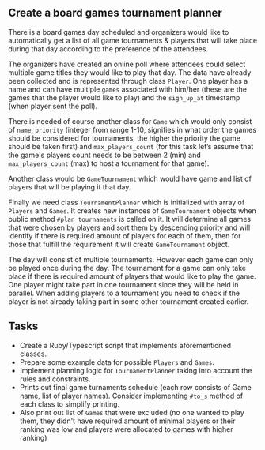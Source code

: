 ## Create a board games tournament planner

There is a board games day scheduled and organizers would like to automatically get a list of all game tournaments & players that will take place during that day according to the preference of the attendees.

The organizers have created an online poll where attendees could select multiple game titles they would like to play that day. The data have already been collected and is represented through class `Player`. One player has a name and can have multiple `games` associated with him/her (these are the games that the player would like to play) and the `sign_up_at` timestamp (when player sent the poll).

There is needed of course another class for `Game` which would only consist of `name`, `priority` (integer from range 1-10, signifies in what order the games should be considered for tournaments, the higher the priority the game should be taken first) and `max_players_count` (for this task let’s assume that the game's players count needs to be between 2 (min) and `max_players_count` (max) to host a tournament for that game).

Another class would be `GameTournament` which would have game and list of players that will be playing it that day.

Finally we need class `TournamentPlanner` which is initialized with array of `Players` and `Games`. It creates new instances of `GameTournament` objects when public method `#plan_tournaments` is called on it. It will determine all games that were chosen by players and sort them by descending priority and will identify if there is required amount of players for each of them, then for those that fulfill the requirement it will create `GameTournament` object.

The day will consist of multiple tournaments. However each game can only be played once during the day. The tournament for a game can only take place if there is required amount of players that would like to play the game. One player might take part in one tournament since they will be held in parallel. When adding players to a tournament you need to check if the player is not already taking part in some other tournament created earlier.

## Tasks

* Create a Ruby/Typescript script that implements aforementioned classes.
* Prepare some example data for possible `Players` and `Games`.
* Implement planning logic for `TournamentPlanner` taking into account the rules and constraints.
* Prints out final game turnaments schedule (each row consists of Game name, list of player names). Consider implementing `#to_s` method of each class to simplify printing.
* Also print out list of `Games` that were excluded (no one wanted to play them, they didn't have required amount of minimal players or their ranking was low and players were allocated to games with higher ranking)
